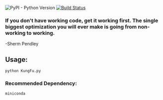 ![PyPI - Python Version](https://img.shields.io/pypi/pyversions/django)
[![Build Status](https://travis-ci.org/MadisonAster/KungFu.svg?branch=master)](https://travis-ci.org/MadisonAster/KungFu)


### If you don't have working code, get it working first. The single biggest optimization you will ever make is going from non-working to working. 
-Sherm Pendley

## Usage:
```
python KungFu.py
```

### Recommended Dependency:
```
miniconda
```
